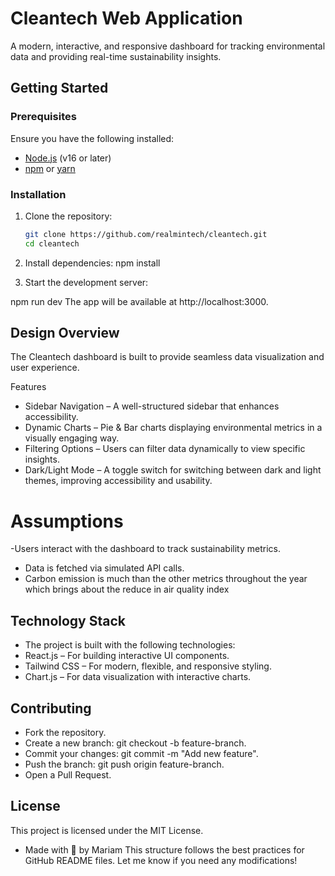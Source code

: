 # Cleantech Web Application 

A modern, interactive, and responsive dashboard for tracking environmental data and providing real-time sustainability insights.

## Getting Started

### Prerequisites

Ensure you have the following installed:

- [Node.js](https://nodejs.org/) (v16 or later)
- [npm](https://www.npmjs.com/) or [yarn](https://yarnpkg.com/)

### Installation

1. Clone the repository:

   ```bash
   git clone https://github.com/realmintech/cleantech.git
   cd cleantech

   ```

2. Install dependencies:
   npm install
3. Start the development server:

npm run dev
The app will be available at http://localhost:3000.
## Design Overview
The Cleantech dashboard is built to provide seamless data visualization and user experience.

Features
- Sidebar Navigation – A well-structured sidebar that enhances accessibility.
- Dynamic Charts – Pie & Bar charts displaying environmental metrics in a visually engaging way.
- Filtering Options – Users can filter data dynamically to view specific insights.
- Dark/Light Mode – A toggle switch for switching between dark and light themes, improving accessibility and usability.

# Assumptions
-Users interact with the dashboard to track sustainability metrics.
- Data is fetched via simulated API calls.
- Carbon emission is much than the other metrics throughout the year which brings about the reduce in air quality index
## Technology Stack
- The project is built with the following technologies:
- React.js – For building interactive UI components.
- Tailwind CSS – For modern, flexible, and responsive styling.
- Chart.js – For data visualization with interactive charts.

## Contributing
- Fork the repository.
- Create a new branch: git checkout -b feature-branch.
- Commit your changes: git commit -m "Add new feature".
- Push the branch: git push origin feature-branch.
- Open a Pull Request.
## License
This project is licensed under the MIT License.
- Made with 💚 by Mariam
This structure follows the best practices for GitHub README files. Let me know if you need any modifications!
